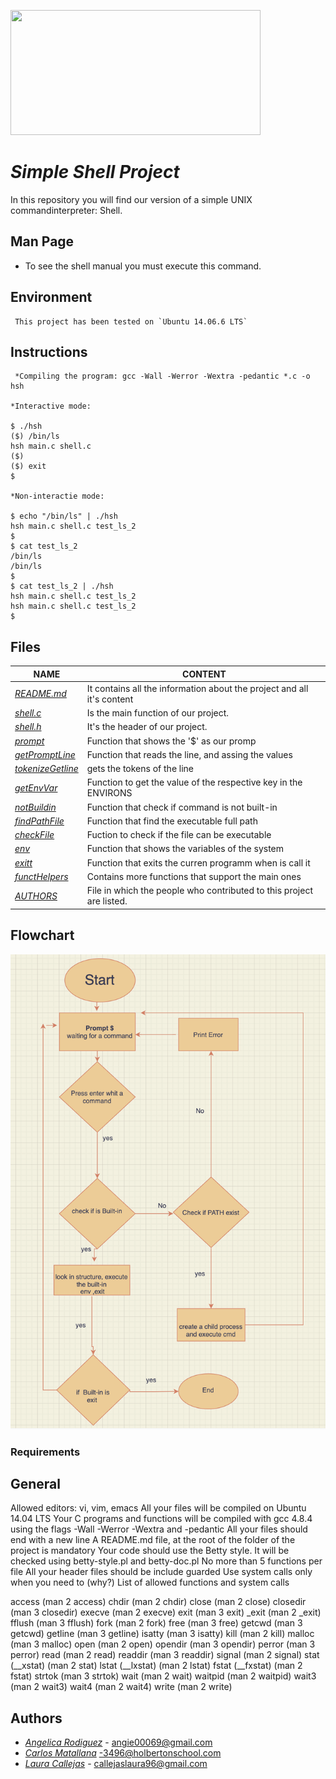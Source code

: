 <p aling="center">
    <img  src="https://i0.wp.com/colaboratorio.net/wp-content/uploads/2017/01/bash.jpg?fit=2000%2C1200&ssl=1"
    width="400" height="200">
</p>

# **_Simple Shell Project_**

In this repository you will find our version of a simple UNIX commandinterpreter: Shell.

## Man Page

* To see the shell manual you must execute this command.

## Environment
```
 This project has been tested on `Ubuntu 14.06.6 LTS`
```
## Instructions
```
 *Compiling the program: gcc -Wall -Werror -Wextra -pedantic *.c -o hsh

*Interactive mode:

$ ./hsh
($) /bin/ls
hsh main.c shell.c
($)
($) exit
$

*Non-interactie mode:

$ echo "/bin/ls" | ./hsh
hsh main.c shell.c test_ls_2
$
$ cat test_ls_2
/bin/ls
/bin/ls
$
$ cat test_ls_2 | ./hsh
hsh main.c shell.c test_ls_2
hsh main.c shell.c test_ls_2
$

```
## Files

| **NAME** | CONTENT |
|---|---|
|[_README.md_](./README.md)| It contains all the information about the project and all it's content
|[_shell.c_](./shell.c)| Is the main function of our project.|
|[_shell.h_](./shell.h)| It's the header of our project.|
|[_prompt_](./prompt.c)| Function that shows the '$' as our promp|
|[_getPromptLine_](./_get_promptline.c)|Function that reads the line, and assing the values|
|[_tokenizeGetline_](./tokenize_getline.c)|gets the tokens of the line|
|[_getEnvVar_](./getEnvVar.c)|Function to get the value of the respective key in the ENVIRONS|
|[_notBuildin_](./not_buildin.c)|Function that check if command is not built-in|
|[_findPathFile_](./findPathFile.c)|Function that find the executable full path|
|[_checkFile_](./checkFile.c)|Fuction to check if the file can be executable|
|[_env_](./_env.c)|Function that shows the variables of the system|
|[_exitt_](./exitt.c)|Function that exits the curren programm when is call it|
[_functHelpers_](./functHelpers.c)|Contains more functions that support the main ones|
|[_AUTHORS_](./AUTHORS)| File in which the people who contributed to this project are listed.|

## Flowchart

<a href=#><img src="https://github.com/Laurajcb/simple_shell/raw/master/img/Screenshot%202021-08-25%20at%209.40.10%20PM.png" /></a>

### Requirements
## General

Allowed editors: vi, vim, emacs
All your files will be compiled on Ubuntu 14.04 LTS
Your C programs and functions will be compiled with gcc 4.8.4 using the flags -Wall -Werror -Wextra and -pedantic
All your files should end with a new line
A README.md file, at the root of the folder of the project is mandatory
Your code should use the Betty style. It will be checked using betty-style.pl and betty-doc.pl
No more than 5 functions per file
All your header files should be include guarded
Use system calls only when you need to (why?)
List of allowed functions and system calls

access (man 2 access)
chdir (man 2 chdir)
close (man 2 close)
closedir (man 3 closedir)
execve (man 2 execve)
exit (man 3 exit)
_exit (man 2 _exit)
fflush (man 3 fflush)
fork (man 2 fork)
free (man 3 free)
getcwd (man 3 getcwd)
getline (man 3 getline)
isatty (man 3 isatty)
kill (man 2 kill)
malloc (man 3 malloc)
open (man 2 open)
opendir (man 3 opendir)
perror (man 3 perror)
read (man 2 read)
readdir (man 3 readdir)
signal (man 2 signal)
stat (__xstat) (man 2 stat)
lstat (__lxstat) (man 2 lstat)
fstat (__fxstat) (man 2 fstat)
strtok (man 3 strtok)
wait (man 2 wait)
waitpid (man 2 waitpid)
wait3 (man 2 wait3)
wait4 (man 2 wait4)
write (man 2 write)



## Authors
- [_Angelica Rodiguez_](https://github.com/angelicarm3) - angie00069@gmail.com
- [_Carlos Matallana_](https://github.com/CarlosMatallana-prog) -3496@holbertonschool.com
- [_Laura Callejas_](https://github.com/Laurajcb) - callejaslaura96@gmail.com
